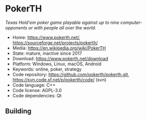 # PokerTH

_Texas Hold'em poker game playable against up to nine computer-opponents or with people all over the world._

- Home: https://www.pokerth.net/, https://sourceforge.net/projects/pokerth/
- Media: https://en.wikipedia.org/wiki/PokerTH
- State: mature, inactive since 2017
- Download: https://www.pokerth.net/download
- Platform: Windows, Linux, macOS, Android
- Keywords: online, poker, strategy
- Code repository: https://github.com/pokerth/pokerth.git, https://svn.code.sf.net/p/pokerth/code/ (svn)
- Code language: C++
- Code license: AGPL-3.0
- Code dependencies: Qt

## Building
